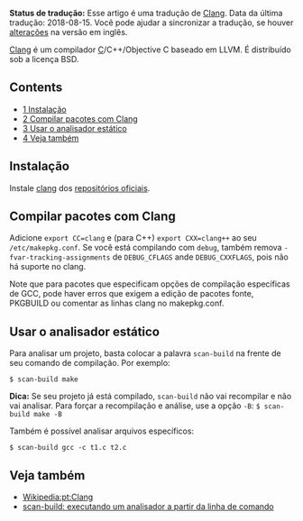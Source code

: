 **Status de tradução:** Esse artigo é uma tradução de [Clang](/index.php/Clang "Clang"). Data da última tradução: 2018-08-15\. Você pode ajudar a sincronizar a tradução, se houver [alterações](https://wiki.archlinux.org/index.php?title=Clang&diff=0&oldid=534570) na versão em inglês.

[Clang](http://clang.llvm.org/) é um compilador [C](/index.php/C "C")/C++/Objective C baseado em LLVM. É distribuído sob a licença BSD.

## Contents

*   [1 Instalação](#Instala.C3.A7.C3.A3o)
*   [2 Compilar pacotes com Clang](#Compilar_pacotes_com_Clang)
*   [3 Usar o analisador estático](#Usar_o_analisador_est.C3.A1tico)
*   [4 Veja também](#Veja_tamb.C3.A9m)

## Instalação

Instale [clang](https://www.archlinux.org/packages/?name=clang) dos [repositórios oficiais](/index.php/Reposit%C3%B3rios_oficiais "Repositórios oficiais").

## Compilar pacotes com Clang

Adicione `export CC=clang` e (para C++) `export CXX=clang++` ao seu `/etc/makepkg.conf`. Se você está compilando com `debug`, também remova `-fvar-tracking-assignments` de `DEBUG_CFLAGS` ande `DEBUG_CXXFLAGS`, pois não há suporte no clang.

Note que para pacotes que especificam opções de compilação específicas de GCC, pode haver erros que exigem a edição de pacotes fonte, PKGBUILD ou comentar as linhas clang no makepkg.conf.

## Usar o analisador estático

Para analisar um projeto, basta colocar a palavra `scan-build` na frente de seu comando de compilação. Por exemplo:

```
$ scan-build make

```

**Dica:** Se seu projeto já está compilado, `scan-build` não vai recompilar e não vai analisar. Para forçar a recompilação e análise, use a opção `-B`: `$ scan-build make -B` 

Também é possível analisar arquivos específicos:

```
$ scan-build gcc -c t1.c t2.c

```

## Veja também

*   [Wikipedia:pt:Clang](https://en.wikipedia.org/wiki/pt:Clang "wikipedia:pt:Clang")
*   [scan-build: executando um analisador a partir da linha de comando](http://clang-analyzer.llvm.org/scan-build.html)